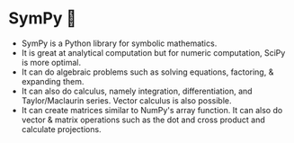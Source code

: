 # SymPy 🐍

- SymPy is a Python library for symbolic mathematics.
- It is great at analytical computation but for numeric computation, SciPy is more optimal.
- It can do algebraic problems such as solving equations, factoring, & expanding them.
- It can also do calculus, namely integration, differentiation, and Taylor/Maclaurin series. Vector calculus is also possible.
- It can create matrices similar to NumPy's array function. It can also do vector & matrix operations such as the dot and cross product and calculate projections.
